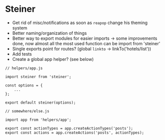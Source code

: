 # Steiner

- Get rid of misc/notifications as soon as `reapop` change his theming system
- Better naming/organization of things
- Better way to export modules for easier imports -> some improvements done, now almost all the most used function can be import from 'steiner'
- Single exports point for routes? (global `linkto` -> linkTo('hotels/list'))
- Add tests
- Create a global app helper? (see below)

```javascripts
// helpers/app.js

import steiner from 'steiner';

const options = {
    ...
};

export default steiner(options);

// somewhere/else.js

import app from 'helpers/app';

export const actionTypes = app.createActionTypes('posts');
export const actions = app.createActions('posts', actionTypes);
```